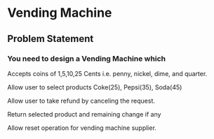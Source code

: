 # Vending Machine
## Problem Statement
### You need to design a Vending Machine which
 Accepts coins of 1,5,10,25 Cents i.e. penny, nickel, dime, and quarter.
 
 Allow user to select products Coke(25), Pepsi(35), Soda(45)
 
 Allow user to take refund by canceling the request.
 
 Return selected product and remaining change if any
 
 Allow reset operation for vending machine supplier.
